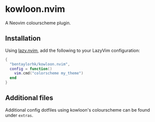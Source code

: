 # kowloon.nvim

A Neovim colourscheme plugin.

## Installation

Using [lazy.nvim](https://github.com/folke/lazy.nvim), add the
following to your LazyVim configuration:

```lua
{
  "bentaylorhk/kowloon.nvim",
  config = function()
    vim.cmd("colorscheme my_theme")
  end
}
```

## Additional files

Additional config dotfiles using kowloon's colourscheme can be
found under `extras`.
